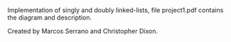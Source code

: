 Implementation of singly and doubly linked-lists, file project1.pdf contains the diagram and description.

Created by Marcos Serrano and Christopher Dixon.
